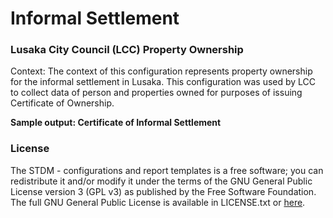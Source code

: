 **Informal Settlement**
=======================

### **Lusaka City Council (LCC) Property Ownership**

Context: The context of this configuration represents property ownership for the informal settlement in Lusaka. This configuration was used by LCC to collect data of person and properties owned for purposes of issuing Certificate of Ownership.


**Sample output: Certificate of Informal Settlement**


### License

The STDM - configurations and report templates is a free software; you can redistribute it and/or modify it under the terms of the GNU General Public License version 3 (GPL v3) as published by the Free Software Foundation. The full GNU General Public License is available in LICENSE.txt or [here](http://www.gnu.org/licenses/gpl-3.0.html).